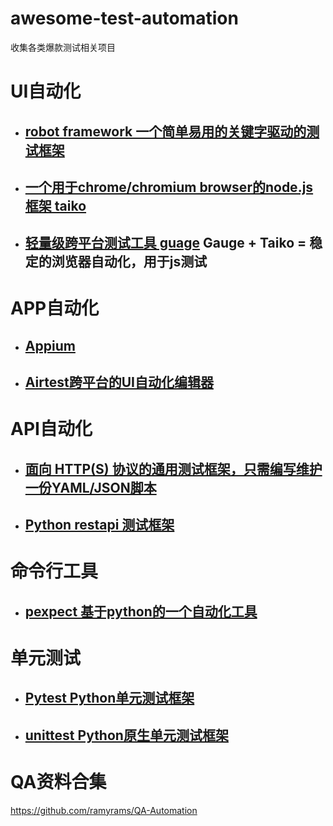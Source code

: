 # awesome-test-automation
收集各类爆款测试相关项目

# UI自动化
- ## [robot framework 一个简单易用的关键字驱动的测试框架](https://github.com/robotframework/robotframework)
- ## [一个用于chrome/chromium browser的node.js框架 taiko](https://taiko.gauge.org)
- ## [轻量级跨平台测试工具 guage](https://github.com/getgauge/gauge) Gauge + Taiko = 稳定的浏览器自动化，用于js测试

# APP自动化
- ## [Appium](https://github.com/appium/appium) 
- ## [Airtest跨平台的UI自动化编辑器 ](https://github.com/AirtestProject/Airtest)

# API自动化
- ## [面向 HTTP(S) 协议的通用测试框架，只需编写维护一份YAML/JSON脚本](https://github.com/HttpRunner/HttpRunner)
- ## [Python restapi 测试框架](https://github.com/svanoort/pyresttest)

# 命令行工具
- ## [pexpect 基于python的一个自动化工具](https://github.com/pexpect/pexpect)

# 单元测试
- ## [Pytest Python单元测试框架](https://docs.pytest.org/en/latest/)
- ## [unittest Python原生单元测试框架](https://docs.python.org/3/library/unittest.html)


# QA资料合集
https://github.com/ramyrams/QA-Automation